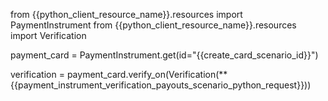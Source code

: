 from {{python_client_resource_name}}.resources import PaymentInstrument
from {{python_client_resource_name}}.resources import Verification


payment_card = PaymentInstrument.get(id="{{create_card_scenario_id}}")

verification = payment_card.verify_on(Verification(**{{payment_instrument_verification_payouts_scenario_python_request}}))
